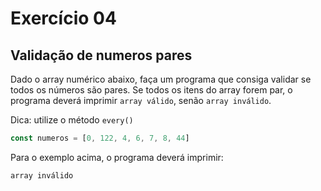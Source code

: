 # Exercício 04

## Validação de numeros pares

Dado o array numérico abaixo, faça um programa que consiga validar se todos os números são pares. Se todos os itens do array forem par, o programa deverá imprimir `array válido`, senão `array inválido`.

Dica: utilize o método `every()`

```javascript
const numeros = [0, 122, 4, 6, 7, 8, 44]
```

Para o exemplo acima, o programa deverá imprimir:

```
array inválido
```

